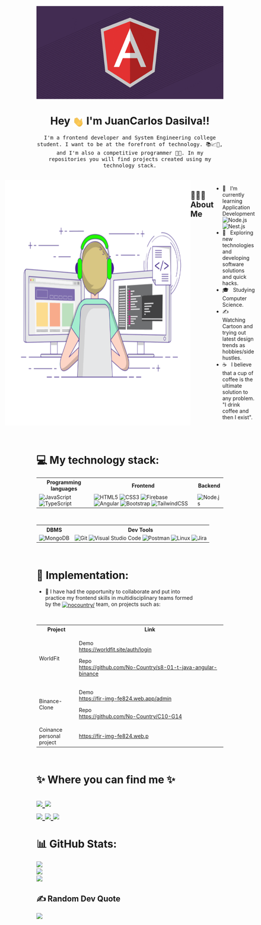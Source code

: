 <img href="https://gifer.com/es/gifs/blog" alt="Angular" src="https://raw.githubusercontent.com/vugar005/ngx-awesome-uploader/master/angular-image.gif?raw=true" style="width: 100vw; height: 250px; object-fit: content">

<h1 align="center">Hey <img align="center" src="https://raw.githubusercontent.com/parth-27/parth-27/master/Hi.gif" width="30px"> I'm JuanCarlos Dasilva!!</h1>

<p align="center"> <samp>I'm a frontend developer and System Engineering college student. I want to be at the forefront of technology. 📚📈🔬, and I'm also a competitive programmer 🎈🤩. In my repositories you will find projects created using my technology stack.
<br>
<br>

 <div style=" display: flex; justify-content: center; align-end: center;">
<img align="right" alt="GIF" src="https://raw.githubusercontent.com/devSouvik/devSouvik/master/gif3.gif" width="500"/>

 
 <h2> 👨🏻‍💻 About Me </h2>

- 🔭 &nbsp; I’m currently learning Application Development <br>
 <img src="https://img.shields.io/badge/Node.js-%23339933.svg?style=for-the-badge&logo=node.js&logoColor=white" alt="Node.js"> <img src="https://img.shields.io/badge/Nest.js-%23E0234E.svg?style=for-the-badge&logo=nestjs&logoColor=white" alt="Nest.js">
- 🤔 &nbsp; Exploring new technologies and developing software solutions and quick hacks.
- 🎓 &nbsp; Studying Computer Science.
- ✍️ &nbsp; Watching Cartoon and trying out latest design trends as hobbies/side hustles.
- ☕ &nbsp; I believe that a cup of coffee is the ultimate solution to any problem. "I drink coffee and then I exist". 

 </div>
  <br>
<br>
 
   # 💻 My technology stack:
<table>
  <tr>
    <th>Programming languages</th>
    <th>Frontend</th>
    <th>Backend</th>
  </tr>
  <tr>
    <td>
      <img src="https://img.shields.io/badge/javascript-%23323330.svg?style=for-the-badge&logo=javascript&logoColor=%23F7DF1E" alt="JavaScript">
      <img src="https://img.shields.io/badge/typescript-%23007ACC.svg?style=for-the-badge&logo=typescript&logoColor=white" alt="TypeScript">
    </td>
    <td>
      <img src="https://img.shields.io/badge/html5-%23E34F26.svg?style=for-the-badge&logo=html5&logoColor=white" alt="HTML5">
      <img src="https://img.shields.io/badge/css3-%231572B6.svg?style=for-the-badge&logo=css3&logoColor=white" alt="CSS3">
      <img src="https://img.shields.io/badge/Firebase-F2C129?style=for-the-badge&logo=Firebase&logoColor=white" alt="Firebase">
      <img src="https://img.shields.io/badge/angular-%23DD0031.svg?style=for-the-badge&logo=angular&logoColor=white" alt="Angular">
      <img src="https://img.shields.io/badge/bootstrap-%23563D7C.svg?style=for-the-badge&logo=bootstrap&logoColor=white" alt="Bootstrap">
      <img src="https://img.shields.io/badge/tailwindcss-%2338B2AC.svg?style=for-the-badge&logo=tailwind-css&logoColor=white" alt="TailwindCSS">
    </td>
    <td>
       <img src="https://img.shields.io/badge/Node.js-%23339933.svg?style=for-the-badge&logo=node.js&logoColor=white" alt="Node.js">
    </td>
  </tr>
</table>
<br>
<table>
  <tr>
    <th>DBMS</th>
    <th>Dev Tools</th>
  </tr>
  <tr>
    <td>
      <img src="https://img.shields.io/badge/MongoDB-%234ea94b.svg?style=for-the-badge&logo=mongodb&logoColor=white" alt="MongoDB">
    </td>
    <td>
      <img src="https://img.shields.io/badge/Git-F05032?style=for-the-badge&logo=git&logoColor=white" alt="Git">
      <img src="https://img.shields.io/badge/Visual%20Studio%20Code-%23007ACC.svg?style=for-the-badge&logo=visual-studio-code&logoColor=white" alt="Visual Studio Code">
      <img src="https://img.shields.io/badge/Postman-FF6C37?style=for-the-badge&logo=postman&logoColor=white" alt="Postman">
      <img src="https://img.shields.io/badge/Linux-FCC624?style=for-the-badge&logo=linux&logoColor=black" alt="Linux">
      <img src="https://img.shields.io/badge/Jira-%230A0FFF.svg?style=for-the-badge&logo=jira&logoColor=white" alt="Jira">
    </td>
  </tr>
</table>
<br>
 
 
  # 🌱 Implementation:
 
 - 👯 I have had the opportunity to collaborate and put into  <br> practice my frontend skills in multidisciplinary teams formed <br> by the <a href="https://www.nocountry.tech/" target="blank"><img align="center" src="https://firebasestorage.googleapis.com/v0/b/my-books-app-bbf9b.appspot.com/o/nocountry-sf.png?alt=media&token=b25df34c-5525-4c33-a792-d4b5a4b2a32a" alt="nocountry/" height="25" width="auto" /></a> team, on projects such as:
  <br>
<table>
  <tr>
    <th>Project</th>
    <th>Link</th>
  </tr>
  <tr>
    <td>WorldFit</td> 
    <td>
     <p>Demo <br> <a href="https://worldfit.site/auth/login">https://worldfit.site/auth/login</a></p>
      <p>Repo <br><a href="https://worldfit.site/auth/login">https://github.com/No-Country/s8-01-t-java-angular-binance</a></p>
    </td>
  </tr>
  <tr>
    <td>Binance-Clone</td>
    <td>
       <p>Demo <br> <a href="https://worldfit.site/auth/login">https://fir-img-fe824.web.app/admin</a></p>
      <p>Repo <br><a href="https://worldfit.site/auth/login">https://github.com/No-Country/C10-G14</a></p>
  </tr>
    <tr>
    <td>Coinance <br> personal <br> project</td>
    <td><a href="https://fir-img-fe824.web.app/admin">https://fir-img-fe824.web.p</a></td>
  </tr>
</table>
  <br>
<!-- # 💻 Training:
<table>
  <tr>
    <th>Learning </th>
    <th>Tecnologías</th>
  </tr>
  <tr>
    <td>Currently </td>
    <td>
      <img src="https://img.shields.io/badge/Nest.js-%23E0234E.svg?style=for-the-badge&logo=nestjs&logoColor=white" alt="Nest.js">
      <img src="https://img.shields.io/badge/WebSocket-%23000000.svg?style=for-the-badge&logo=websocket&logoColor=white" alt="WebSocket">
    </td>
  </tr>
</table> -->

<h1 align="left">
✨ Where you can find me ✨
  
  <!-- https://img.shields.io/badge/Linkedin-Parth Patel-blue&?style=social&logo=linkedin -->

  <!-- https://img.shields.io/badge/Github-Parth%20Patel-black&?style=social&logo=Github -->

  <!-- https://img.shields.io/badge/Facebook-Parth%20Patel-darkblue&?style=social&logo=Facebook -->

  <!-- https://img.shields.io/badge/Instagram-parth.__.27-red&?style=social&logo=Instagram -->

  <!-- https://img.shields.io/badge/Twitter-Parth%20Patel-blue&?style=social&logo=Twitter -->

<p align="left">
  <a href="https://www.linkedin.com/in/parth-patel-313a40198/">
    <img src="https://img.shields.io/badge/LinkedIn-%230077B5.svg?&style=flat-square&logo=linkedin&logoColor=white">
  </a>
  
  <a href="https://github.com/parth-27">
    <img src="https://img.shields.io/badge/Github-%230A0A0A.svg?&style=flat-square&logo=Github&logoColor=white">  
  </a>


  <br/>
  <a href="https://www.facebook.com/profile.php?id=100026103873514">
    <img src="https://img.shields.io/badge/Facebook-%231877F2.svg?&style=flat-square&logo=facebook&logoColor=white">  
  </a>
 
  <a href="https://www.instagram.com/parth._.27/">
    <img src="https://img.shields.io/badge/Instagram-%23E4405F.svg?&style=flat-square&logo=instagram&logoColor=white">
  </a>

  <a href="https://twitter.com/parthpatel_27">
    <img src="https://img.shields.io/badge/twitter-%230077D4.svg?&style=flat-square&logo=twitter&logoColor=white">
  </a>
</p>
</h1>

# 📊 GitHub Stats:
![](https://github-readme-stats.vercel.app/api?username=jcda23&theme=chartreuse-dark&hide_border=false&include_all_commits=false&count_private=false)<br/>
![](https://github-readme-streak-stats.herokuapp.com/?user=jcda23&theme=chartreuse-dark&hide_border=false)<br/>
![](https://github-readme-stats.vercel.app/api/top-langs/?username=jcda23&theme=chartreuse-dark&hide_border=false&include_all_commits=false&count_private=false&layout=compact)

## ✍️ Random Dev Quote
![](https://quotes-github-readme.vercel.app/api?type=horizontal&theme=chartreuse-dark)




